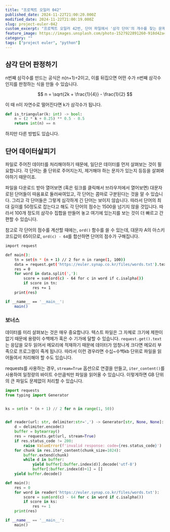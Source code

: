 ```yaml
---
title: "프로젝트 오일러 042"
published_date: 2024-11-22T21:00:20.000Z
modified_date: 2024-11-22T21:00:19.000Z
slug: project-euler-042
custom_excerpt: "프로젝트 오일러 42번, 단어 파일에서 '삼각 단어'의 개수를 찾는 문제입니다. 단어 값을 계산하고, 그 값이 삼각수인지 판별하는 방법을 설명합니다. 단어 파일을 읽어 단어 값을 계산하고 삼각수 여부를 확인하는 파이썬 풀이를 제시합니다."
feature_image: https://images.unsplash.com/photo-1527922891260-918d42a4efc8?crop=entropy&cs=tinysrgb&fit=max&fm=jpg&ixid=M3wxMTc3M3wwfDF8c2VhcmNofDMxfHxndWFyZHxlbnwwfHx8fDE3MzIxMTcxOTd8MA&ixlib=rb-4.0.3&q=80&w=2000
category: ""
tags: ["project euler", "python"]
---
```


## 삼각 단어 판정하기

n번째 삼각수를 만드는 공식은 n(n+1)÷2이고, 이를 뒤집으면 어떤 수가 n번째 삼각수인지를 판정하는 식을 만들 수 있습니다. 

$$
n = \sqrt{2k + \frac{1}{4}} - \frac{1}{2}
$$

이 때 n이 자연수로 떨어진다면 k가 삼각수가 됩니다. 

    
```python
def is_triangular(k: int) -> bool:
    n = (2 * k + 0.25) ** 0.5 - 0.5
    return int(n) == n
```
하지만 다른 방법도 있습니다. 


## 단어 데이터살피기

파일로 주어진 데이터를 처리해야하기 때문에, 일단은 데이터를 먼저 살펴보는 것이 필요합니다. 각 단어는 줄 단위로 주어지는지, 제거해야 하는 문자가 있는지 등등을 살펴봐야하기 때문이죠. 

파일을 다운로드 받아 열어보면 (혹은 링크를 클릭해서 브라우저에서 열어보면) 대문자로된 단어들이 따옴표로 둘러싸여있고, 각 단어는 콤마로 구분된다는 것을 알 수 있습니다. 그리고 각 단어들은 그렇게 심각하게 긴 단어는 보이지 않습니다. 따라서 단어의 최대 길이를 50정도로 잡는다고 해도 각 단어의 점수는 1500을 넘기지 않을 것입니다. 따라서 100개 정도의 삼각수 집합을 만들어 놓고 여기에 있는지를 보는 것이 더 빠르고 간편할 수 있습니다. 

참고로 각 단어의 점수를 계산할 때에는, `ord()` 함수를 쓸 수 있는데, 대문자 A의 아스키코드값이 65이므로, `ord(c) - 64`를 합산하면 단어의 점수가 구해집니다. 


```bash
import request

def main():
    tn = set(n * (n + 1) // 2 for n in range(1, 100))
    data = request.get('https://euler.synap.co.kr/files/words.txt').text
    res = 0
    for word in data.split(','):
        score = sum(ord(c) - 64 for c in word if c.isalpha())
        if score in tn:
            res += 1
    print(res)

if __name__ == '__main__':
    main()
```

### 보너스

데이터를 미리 살펴보는 것은 매우 중요합니다. 텍스트 파일은 그 자체로 크기에 제한이 없기 때문에 용량이 수백메가 혹은 수 기가에 달할 수 있습니다. `request.get().text`는 응답을 모두 읽어서 메모리에 적재하기 때문에 데이터가 엄청나게 크다면 메모리 부족으로 프로그램이 죽게 됩니다. 따라서 이런 경우라면 수십~수백kb 단위로 파일을 읽어들여서 처리해야 할 수도 있습니다. 

requests를 사용하는 경우, `stream=True` 옵션으로 연결을 만들고, `iter_content()`를 사용하여 일정량의 바이트 수만큼씩만 파일을 읽어올 수 있습니다. 이렇게하면 GB 단위의 큰 파일도 문제없이 처리할 수 있습니다. 

```python
import requests
from typing import Generator


ks = set(n * (n + 1) // 2 for n in range(1, 50))


def reader(url: str, delimiter:str=',') -> Generator[str, None, None]:
    d = delimiter.encode()
    buffer = bytearray()
    res = requests.get(url, stream=True)
    if res.status_code != 200:
        raise ValueError(f'invalid response: code={res.status_code}')
    for chunk in res.iter_content(chunk_size=1024):
        buffer.extend(chunk)
        while d in buffer:
            yield buffer[:buffer.index(d)].decode('utf-8')
            buffer[:buffer.index(d)+1] = []
    yield buffer.decode()

def main():
    res = 0
    for word in reader('https://euler.synap.co.kr/files/words.txt'):
        score = sum(ord(c) - 64 for c in word if c.isalpha())
        if score in ks:
            res += 1
    print(res)

if __name__ == '__main__':
    main()
```

